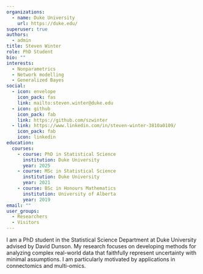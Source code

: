 ```yaml
---
organizations:
  - name: Duke University
    url: https://duke.edu/
superuser: true
authors:
  - admin
title: Steven Winter
role: PhD Student
bio: ""
interests:
  - Nonparametrics
  - Network modelling
  - Generalized Bayes
social:
  - icon: envelope
    icon_pack: fas
    link: mailto:steven.winter@duke.edu
  - icon: github
    icon_pack: fab
    link: https://github.com/szwinter
  - link: https://www.linkedin.com/in/steven-winter-3810a0109/
    icon_pack: fab
    icon: linkedin
education:
  courses:
    - course: PhD in Statistical Science
      institution: Duke University
      year: 2025
    - course: MSc in Statistical Science
      institution: Duke University
      year: 2021
    - course: BSc in Honours Mathematics
      institution: University of Alberta
      year: 2019
email: ""
user_groups:
  - Researchers
  - Visitors
---
```

I am a PhD student in the Statistical Science Department at Duke University advised by David Dunson. My research focuses on developing methods for analyzing complex real-world data that faithfully represent uncertainty with minimal assumptions. I am particularly motivated by applications in connectomics and multi-omics.
